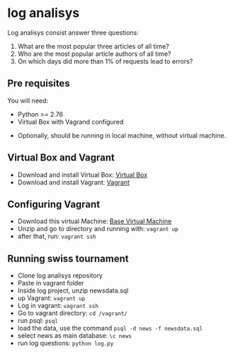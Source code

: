 # log analisys
Log analisys consist answer three questions:
1. What are the most popular three articles of all time?
2. Who are the most popular article authors of all time?
3. On which days did more than 1% of requests lead to errors?

## Pre requisites ##

You will need:
- Python >= 2.76
- Virtual Box with Vagrand configured

* Optionally, should be running in local machine, without virtual machine.

## Virtual Box and Vagrant ##

- Download and install Virtual Box: [Virtual Box](https://www.virtualbox.org/)
- Download and install Vagrant: [Vagrant](https://www.vagrantup.com/downloads.html)

## Configuring Vagrant ##

- Download this virtual Machine: [Base Virtual Machine](https://d17h27t6h515a5.cloudfront.net/topher/2017/April/58fe3483_fsnd-virtual-machine/fsnd-virtual-machine.zip)
- Unzip and go to directory and running with: `vagrant up`
- after that, run: `vagrant ssh`

## Running swiss tournament ##

- Clone log analisys repository
- Paste in vagrant folder
- Inside log project, unzip newsdata.sql
- up Vagrant: `vagrant up`
- Log in vagrant: `vagrant ssh`
- Go to vagrant directory: `cd /vagrant/`
- run psql: `psql`
- load the data, use the command `psql -d news -f newsdata.sql`
- select news as main database: `\c news`
- run log questions: `python log.py`
